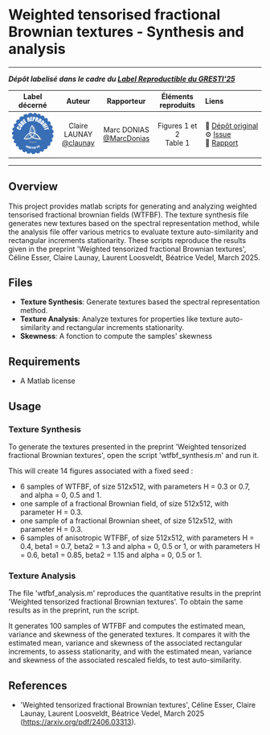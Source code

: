 # Weighted tensorised fractional Brownian textures - Synthesis and analysis

<hr>

**_Dépôt labelisé dans le cadre du [Label Reproductible du GRESTI'25](https://gretsi.fr/colloque2025/recherche-reproductible/)_**

| Label décerné | Auteur | Rapporteur | Éléments reproduits | Liens |
|:-------------:|:------:|:----------:|:-------------------:|:------|
| ![](label_argent.png) | Claire LAUNAY<br>[@claunay](https://github.com/claunay) | Marc DONIAS<br>[@MarcDonias](https://github.com/MarcDonias) |  Figures 1 et 2<br>Table 1 | 📌&nbsp;[Dépôt&nbsp;original](https://github.com/claunay/wtfbf)<br>⚙️&nbsp;[Issue](https://github.com/GRETSI-2025/Label-Reproductible/issues/25)<br>📝&nbsp;[Rapport](https://github.com/GRETSI-2025/Label-Reproductible/tree/main/rapports/Rapport_issue_25) |

<hr>

## Overview

This project provides matlab scripts for generating and analyzing weighted tensorised fractional brownian fields (WTFBF). 
The texture synthesis file generates new textures based on the spectral representation method, while the analysis file offer various metrics to evaluate texture auto-similarity and rectangular increments stationarity. 
These scripts reproduce the results given in the preprint 'Weighted tensorized fractional Brownian textures', Céline Esser, Claire Launay, Laurent Loosveldt, Béatrice Vedel, March 2025.

## Files

- **Texture Synthesis**: Generate textures based the spectral representation method.
- **Texture Analysis**: Analyze textures for properties like texture auto-similarity and rectangular increments stationarity.
- **Skewness**: A fonction to compute the samples' skewness

## Requirements

- A Matlab license 


## Usage

### Texture Synthesis

To generate the textures presented in the preprint 'Weighted tensorized fractional Brownian textures', open the script 'wtfbf_synthesis.m' and run it.

This will create 14 figures associated with a fixed seed :
- 6 samples of WTFBF, of size 512x512, with parameters H = 0.3 or 0.7, and alpha = 0, 0.5 and 1.
- one sample of a fractional Brownian field, of size 512x512, with parameter H = 0.3.
- one sample of a fractional Brownian sheet, of size 512x512, with parameter H = 0.3.
- 6 samples of anisotropic WTFBF, of size 512x512, with parameters H = 0.4, beta1 = 0.7, beta2 = 1.3 and alpha = 0, 0.5 or 1, or with parameters H = 0.6, beta1 = 0.85, beta2 = 1.15 and alpha = 0, 0.5 or 1.



### Texture Analysis

The file 'wtfbf_analysis.m' reproduces the quantitative results in the preprint 'Weighted tensorized fractional Brownian textures'. To obtain the same results as in the preprint, run the script.

It generates 100 samples of WTFBF and computes the estimated mean, variance and skewness of the generated textures. 
It compares it with the estimated mean, variance and skewness of the associated rectangular increments, to assess stationarity, and with the estimated mean, variance and skewness of the associated rescaled fields, to test auto-similarity.


## References

- 'Weighted tensorized fractional Brownian textures', Céline Esser, Claire Launay, Laurent Loosveldt, Béatrice Vedel, March 2025 (https://arxiv.org/pdf/2406.03313).

